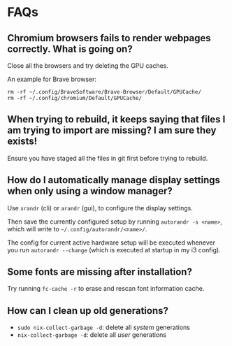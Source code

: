 # FAQs

## Chromium browsers fails to render webpages correctly. What is going on?
Close all the browsers and try deleting the GPU caches. 

An example for Brave browser:
```
rm -rf ~/.config/BraveSoftware/Brave-Browser/Default/GPUCache/
rm -rf ~/.config/chromium/Default/GPUCache/
```

## When trying to rebuild, it keeps saying that files I am trying to import are missing? I am sure they exists!
Ensure you have staged all the files in git first before trying to rebuild.

## How do I automatically manage display settings when only using a window manager?
Use `xrandr` (cli) or `arandr` (gui), to configure the display settings.

Then save the currently configured setup by running `autorandr -s <name>`, which will write to `~/.config/autorandr/<name>/`.

The config for current active hardware setup will be executed whenever you run `autorandr --change` (which is executed at startup in my i3 config).

## Some fonts are missing after installation?
Try running `fc-cache -r` to erase and rescan font information cache.

## How can I clean up old generations?
- `sudo nix-collect-garbage -d`: delete all *system* generations
- `nix-collect-garbage -d`: delete all *user* generations
